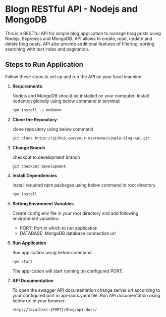 # Blogn RESTful API - Nodejs and MongoDB

This is a RESTful API for simple blog application to manage blog posts using Nodejs, Expressjs and MongoDB. API allows to create, read, update and delete blog posts. API also provide additional features of filtering, sorting, searching with text index and pagination.

## Steps to Run Application

Follow these steps to set up and run the API on your local machine:

1. **Requirements**:
   
    Nodejs and MongoDB should be installed on your computer. Install nodemon globally using below command in terminal:
    ```bash
    npm install -g nodemon
    ```

2. **Clone the Repository**:
   
    clone repository using below command
    ```bash
    git clone https://github.com/your-username/simple-blog-api.git
    ```

3. **Change Branch**
    
    checkout to development branch
    ```bash
    git checkout development
    ```

4. **Install Dependencies**
    
    Install required npm packages using below command in root directory 
    ```bash
    npm install
    ```

5. **Setting Enviroment Variables**

    Create config.env file in your root directory and add following environment variables:
    - PORT: Port in which to run application
    - DATABASE: MongoDB database connection url

7. **Run Application**

    Run application using below command:
    ```bash
    npm start
    ```
    The application will start running on configured PORT.

8. **API Documentation**

    To open the swagger API documentation change server url according to your configured port in api-docs.yaml file. Run API documentation using below url in your browser:
    ```bash
    http://localhost:{PORT}/Blog/api-docs/